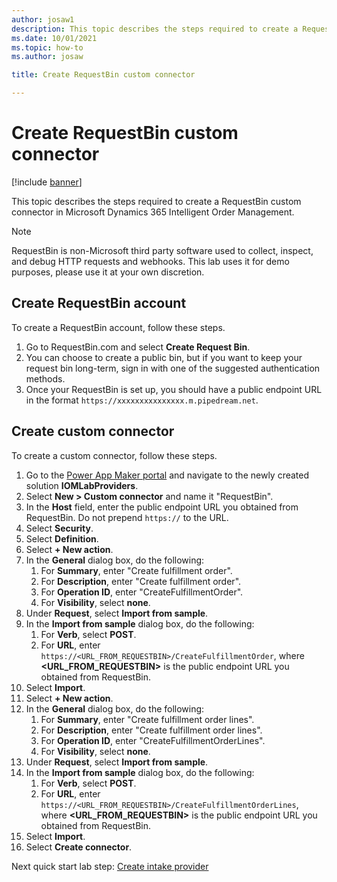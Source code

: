 ```yaml
---
author: josaw1
description: This topic describes the steps required to create a RequestBin custom connector in Microsoft Dynamics 365 Intelligent Order Management.
ms.date: 10/01/2021
ms.topic: how-to
ms.author: josaw

title: Create RequestBin custom connector

---
```


# Create RequestBin custom connector

[!include [banner](includes/banner.md)]

This topic describes the steps required to create a RequestBin custom connector in Microsoft Dynamics 365 Intelligent Order Management.

> [!NOTE]
> RequestBin is non-Microsoft third party software used to collect, inspect, and debug HTTP requests and webhooks. This lab uses it for demo purposes, please use it at your own discretion. 

## Create RequestBin account

To create a RequestBin account, follow these steps.

1. Go to RequestBin.com and select **Create Request Bin**.
1. You can choose to create a public bin, but if you want to keep your request bin long-term, sign in with one of the suggested authentication methods.
1. Once your RequestBin is set up, you should have a public endpoint URL in the format ``https://xxxxxxxxxxxxxxx.m.pipedream.net``. 

## Create custom connector

To create a custom connector, follow these steps.

1. Go to the [Power App Maker portal](https://make.powerapps.com) and navigate to the newly created solution **IOMLabProviders**.
1. Select **New \> Custom connector** and name it "RequestBin".
1. In the **Host** field, enter the public endpoint URL you obtained from RequestBin. Do not prepend ``https://`` to the URL. 
1. Select **Security**.
1. Select **Definition**.
1. Select **+ New action**. 
1. In the **General** dialog box, do the following:
    1. For **Summary**, enter "Create fulfillment order".
    1. For **Description**, enter "Create fulfillment order".
    1. For **Operation ID**, enter "CreateFulfillmentOrder".
    1. For **Visibility**, select **none**.
1. Under **Request**, select **Import from sample**.
1. In the **Import from sample** dialog box, do the following:
    1. For **Verb**, select **POST**.
    1. For **URL**, enter `https://<URL_FROM_REQUESTBIN>/CreateFulfillmentOrder`, where **\<URL\_FROM\_REQUESTBIN\>** is the public endpoint URL you obtained from RequestBin.
1. Select **Import**.
1. Select **+ New action**.
1. In the **General** dialog box, do the following:
    1. For **Summary**, enter "Create fulfillment order lines".
    1. For **Description**, enter "Create fulfillment order lines".
    1. For **Operation ID**, enter "CreateFulfillmentOrderLines".
    1. For **Visibility**, select **none**.
1. Under **Request**, select **Import from sample**.
1. In the **Import from sample** dialog box, do the following:
    1. For **Verb**, select **POST**.
    1. For **URL**, enter `https://<URL_FROM_REQUESTBIN>/CreateFulfillmentOrderLines`, where **\<URL\_FROM\_REQUESTBIN\>** is the public endpoint URL you obtained from RequestBin.
1. Select **Import**.
1. Select **Create connector**.


Next quick start lab step: [Create intake provider](lab-create-intake-provider.md)

